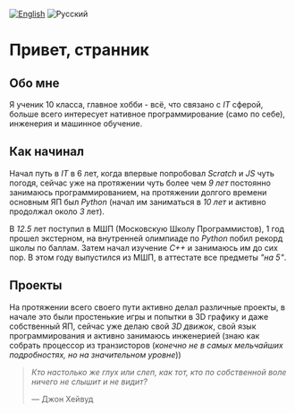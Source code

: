 [<img src="https://img.shields.io/badge/English-gray?style=flat-square" alt="English">](README_EN.md) ![Русский](https://img.shields.io/badge/%D0%A0%D1%83%D1%81%D1%81%D0%BA%D0%B8%D0%B9-blue?style=flat-square)

# Привет, странник

## Обо мне

Я ученик 10 класса, главное хобби - всё, что связано с *IT* сферой, больше всего интересует нативное программирование (само по себе), инженерия и машинное обучение. 

## Как начинал

Начал путь в *IT* в 6 лет, когда впервые попробовал *Scratch* и *JS* чуть погодя, сейчас уже на протяжении чуть более чем *9 лет* постоянно занимаюсь программированием, на протяжении долгого времени основным ЯП был *Python* (начал им заниматься в *10 лет* и активно продолжал около *3* лет). 

В *12.5* лет поступил в МШП (Московскую Школу Программистов), 1 год прошел экстерном, на внутренней олимпиаде по *Python* побил рекорд школы по баллам. Затем начал изучение *C++* и занимаюсь им до сих пор. В этом году выпустился из МШП, в аттестате все предметы *"на 5"*.  

## Проекты

На протяжении всего своего пути активно делал различные проекты, в начале это были простенькие игры и попытки в 3D графику и даже собственный ЯП, сейчас уже делаю свой *3D движок*, свой язык программирования и активно занимаюсь инженерией (знаю как собрать процессор из транзисторов (*конечно не в самых мельчайших подробностях, но на значительном уровне*))


> *Кто настолько же глух или слеп, как тот, кто по собственной воле ничего не слышит и не видит?*
> 
> — Джон Хейвуд
